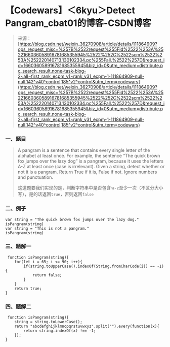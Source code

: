 <!--yml
category: codewars
date: 2022-08-13 11:38:33
-->

# 【Codewars】＜6kyu＞Detect Pangram_cbat01的博客-CSDN博客

> 来源：[https://blog.csdn.net/weixin_36270908/article/details/111864909?ops_request_misc=%257B%2522request%255Fid%2522%253A%2522166036058916781685355945%2522%252C%2522scm%2522%253A%252220140713.130102334.pc%255Fall.%2522%257D&request_id=166036058916781685355945&biz_id=0&utm_medium=distribute.pc_search_result.none-task-blog-2~all~first_rank_ecpm_v1~rank_v31_ecpm-1-111864909-null-null.142^v40^control,185^v2^control&utm_term=codewars](https://blog.csdn.net/weixin_36270908/article/details/111864909?ops_request_misc=%257B%2522request%255Fid%2522%253A%2522166036058916781685355945%2522%252C%2522scm%2522%253A%252220140713.130102334.pc%255Fall.%2522%257D&request_id=166036058916781685355945&biz_id=0&utm_medium=distribute.pc_search_result.none-task-blog-2~all~first_rank_ecpm_v1~rank_v31_ecpm-1-111864909-null-null.142^v40^control,185^v2^control&utm_term=codewars)

### 一、题目

> A pangram is a sentence that contains every single letter of the alphabet at least once. For example, the sentence “The quick brown fox jumps over the lazy dog” is a pangram, because it uses the letters A-Z at least once (case is irrelevant).
> Given a string, detect whether or not it is a pangram. Return True if it is, False if not. Ignore numbers and punctuation.
> 
> 这道题要我们实现的是，判断字符串中是否包含·`a-z`至少一次（不区分大小写），是的话返回`true`，否则返回`false`

### 二、例子

```
var string = "The quick brown fox jumps over the lazy dog."
isPangram(string) 
var string = "This is not a pangram."
isPangram(string) 
```

### 三、题解一

```
 function isPangram(string){
    for(let i = 65; i <= 90; i++){
        if(string.toUpperCase().indexOf(String.fromCharCode(i)) == -1){
            return false;
        }
    }
    return true;
} 
```

### 四、题解二

```
 function isPangram(string){
    string = string.toLowerCase();
    return "abcdefghijklmnopqrstuvwxyz".split("").every(function(x){
        return string.indexOf(x) !== -1;
    });
} 
```